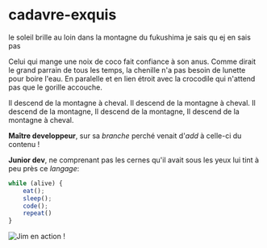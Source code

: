# cadavre-exquis


le soleil brille au loin dans la montagne du fukushima 
je sais qu ej en sais pas

Celui qui mange une noix de coco fait confiance à son anus. Comme dirait le grand parrain de tous les temps, la chenille n'a pas besoin de lunette pour boire l'eau. En paralelle et en lien étroit avec la crocodile qui n'attend pas que le gorille accouche.


Il descend de la montagne à cheval.
Il descend de la montagne à cheval.
Il descend de la montagne, Il descend de la montagne, Il descend de la montagne à cheval.

**Maître developpeur**, sur sa _branche_ perché venait d'_add_ à celle-ci du contenu !

**Junior dev**, ne comprenant pas les cernes qu'il avait sous les yeux lui tint à peu près ce _langage_:

```javascript
while (alive) {
    eat();
    sleep();
    code();
    repeat()
}
```
![Jim en action !](https://media.giphy.com/media/fQZX2aoRC1Tqw/source.gif)